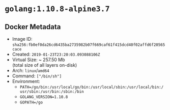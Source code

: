 # `golang:1.10.8-alpine3.7`

## Docker Metadata

- Image ID: `sha256:fb0ef0da26cd6435ba2735982b07f669caf61f415dcd40f02affd6f20565cace`
- Created: `2019-01-23T23:20:03.093088106Z`
- Virtual Size: ~ 257.50 Mb  
  (total size of all layers on-disk)
- Arch: `linux`/`amd64`
- Command: `["/bin/sh"]`
- Environment:
  - `PATH=/go/bin:/usr/local/go/bin:/usr/local/sbin:/usr/local/bin:/usr/sbin:/usr/bin:/sbin:/bin`
  - `GOLANG_VERSION=1.10.8`
  - `GOPATH=/go`
